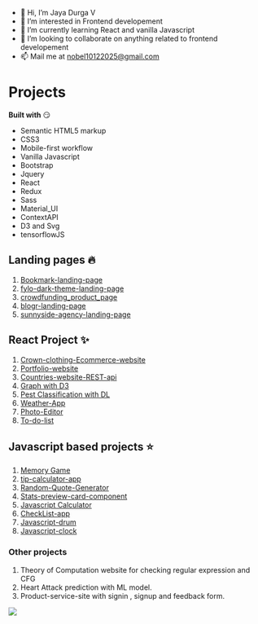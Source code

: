 - 👋 Hi, I’m Jaya Durga V
- 👀 I’m interested in Frontend developement
- 🌱 I’m currently learning React and vanilla Javascript
- 💞️ I’m looking to collaborate on anything related to frontend developement
- 📫 Mail me at nobel10122025@gmail.com

# Projects
**Built with** :smirk:
- Semantic HTML5 markup  
- CSS3
- Mobile-first workflow
- Vanilla Javascript
- Bootstrap
- Jquery 
- React 
- Redux
- Sass
- Material_UI
- ContextAPI
- D3 and Svg
- tensorflowJS

## Landing pages :fire:
 1. [Bookmark-landing-page](https://nobel10122025.github.io/bookmark-landing-page/index.html)
 2. [fylo-dark-theme-landing-page](https://nobel10122025.github.io/fylo-dark-theme-landing-page/index.html)
 3. [crowdfunding_product_page](https://nobel10122025.github.io/crowdfunding_product_page/index.html)
 4. [blogr-landing-page](https://nobel10122025.github.io/blogr-landing-page/index.html)
 5. [sunnyside-agency-landing-page](https://nobel10122025.github.io/sunnyside-agency-landing-page/index.html)
 
## React Project :sparkles:
 1. [Crown-clothing-Ecommerce-website](https://github.com/nobel10122025/crown_clothing_e-commerce_site)
 2. [Portfolio-website](https://github.com/nobel10122025/Portfolio_Website)
 3. [Countries-website-REST-api](https://github.com/nobel10122025/Countries_website_REST_countries_api)
 4. [Graph with D3](https://github.com/nobel10122025/Graphs_with_D3)
 5. [Pest Classification with DL](https://github.com/nobel10122025/Pest__Classification_with_React_TFJS)
 6. [Weather-App](https://github.com/nobel10122025/React-weather-app)
 7. [Photo-Editor](https://github.com/nobel10122025/Photo_Editor_React_JS)
 8. [To-do-list](https://github.com/nobel10122025/Todo_list_with_React)
 
## Javascript based projects :star:
 1. [Memory Game]( https://nobel10122025.github.io/Memory_Game/index.html)
 2. [tip-calculator-app](https://nobel10122025.github.io/tip-calculator-app/index.html)
 3. [Random-Quote-Generator](https://nobel10122025.github.io/RandomQuoteGenerator/index.html)
 4. [Stats-preview-card-component](https://nobel10122025.github.io/stats-preview-card-component/index.html)
 5. [Javascript Calculator](https://nobel10122025.github.io/javascript_calculator/index.html)
 6. [CheckList-app](https://nobel10122025.github.io/Checklist_app/index.html)
 7. [Javascript-drum](https://nobel10122025.github.io/javascript_drum/index.html)
 8. [Javascript-clock](https://nobel10122025.github.io/javascript_clock/index.html)
  
### Other projects
 1. Theory of Computation website for checking regular expression and CFG
 2. Heart Attack prediction with ML model.
 3. Product-service-site with signin , signup and feedback form.
 
 
![](https://komarev.com/ghpvc/?username=nobel10122025&color=yellow)

